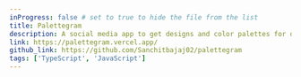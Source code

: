 ```yaml
---
inProgress: false # set to true to hide the file from the list
title: Palettegram
description: A social media app to get designs and color palettes for designers by designer.
link: https://palettegram.vercel.app/
github_link: https://github.com/Sanchitbajaj02/palettegram
tags: ['TypeScript', 'JavaScript']
---
```

